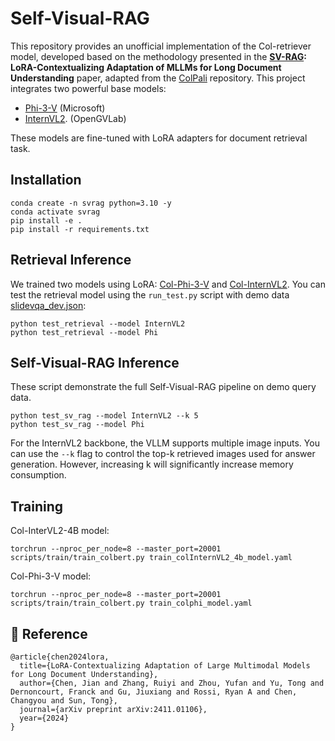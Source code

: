 # Self-Visual-RAG
This repository provides an unofficial implementation of the Col-retriever model, developed based on the methodology presented in the [**SV-RAG**](https://arxiv.org/abs/2411.01106)**: LoRA-Contextualizing Adaptation of MLLMs for Long Document Understanding** paper, adapted from the [ColPali](https://github.com/illuin-tech/colpali) repository. This project integrates two powerful base models: 
- [Phi-3-V](https://huggingface.co/microsoft/Phi-3-vision-128k-instruct) (Microsoft)
- [InternVL2](https://huggingface.co/OpenGVLab/InternVL2-4B). (OpenGVLab)

These models are fine-tuned with LoRA adapters for document retrieval task.

## Installation
```
conda create -n svrag python=3.10 -y
conda activate svrag
pip install -e .
pip install -r requirements.txt
```

## Retrieval Inference
We trained two models using LoRA: [Col-Phi-3-V](https://huggingface.co/puar-playground/Col-Phi-3-V) and [Col-InternVL2](https://huggingface.co/puar-playground/Col-InternVL2-4B). 
You can test the retrieval model using the `run_test.py` script with demo data [slidevqa_dev.json](https://github.com/puar-playground/SV-RAG/blob/main/demo_data/slidevqa_dev.json):
```
python test_retrieval --model InternVL2
python test_retrieval --model Phi
```

## Self-Visual-RAG Inference
These script demonstrate the full Self-Visual-RAG pipeline on demo query data.
```
python test_sv_rag --model InternVL2 --k 5
python test_sv_rag --model Phi
```
For the InternVL2 backbone, the VLLM supports multiple image inputs. You can use the `--k` flag to control the top-k retrieved images used for answer generation. However, increasing k will significantly increase memory consumption.

## Training
Col-InterVL2-4B model:
```
torchrun --nproc_per_node=8 --master_port=20001 scripts/train/train_colbert.py train_colInternVL2_4b_model.yaml
```
Col-Phi-3-V model:
```
torchrun --nproc_per_node=8 --master_port=20001 scripts/train/train_colbert.py train_colphi_model.yaml
```

## 📖 Reference
```
@article{chen2024lora,
  title={LoRA-Contextualizing Adaptation of Large Multimodal Models for Long Document Understanding},
  author={Chen, Jian and Zhang, Ruiyi and Zhou, Yufan and Yu, Tong and Dernoncourt, Franck and Gu, Jiuxiang and Rossi, Ryan A and Chen, Changyou and Sun, Tong},
  journal={arXiv preprint arXiv:2411.01106},
  year={2024}
}
```

